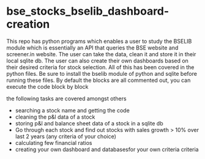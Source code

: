 # bse_stocks_bselib_dashboard-creation
This repo has python programs which enables a user to study the BSELIB module which is essentially an API that queries the BSE website and screener.in website.
The user can take the data, clean it and store it in their local sqlite db. 
The user can also create their own dashboards  based on their desired criteria for stock selection. All of this has been covered in the python files. 
Be sure to install the bselib module of python and sqlite before running these files. 
By default the blocks are all commented out, you can execute the code block by block

the following tasks are covered amongst others
- searching a stock name and getting the code
- cleaning the p&l data of a stock
- storing p&l and balance sheet data of a stock in a sqlite db
- Go through each stock and find out stocks with sales growth > 10% over last 2 years (any criteria of your choice)
- calculating few financial ratios
- creating your own dashboard and databasesfor your own criteria criteria
  

